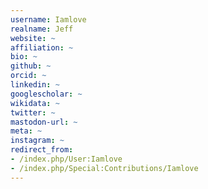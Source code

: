 ```yaml
---
username: Iamlove
realname: Jeff
website: ~
affiliation: ~
bio: ~
github: ~
orcid: ~
linkedin: ~
googlescholar: ~
wikidata: ~
twitter: ~
mastodon-url: ~
meta: ~
instagram: ~
redirect_from:
- /index.php/User:Iamlove
- /index.php/Special:Contributions/Iamlove
---
```

